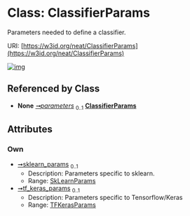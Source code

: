 
# Class: ClassifierParams


Parameters needed to define a classifier.

URI: [https://w3id.org/neat/ClassifierParams](https://w3id.org/neat/ClassifierParams)


[![img](https://yuml.me/diagram/nofunky;dir:TB/class/[TFKerasParams],[SkLearnParams],[TFKerasParams]<tf_keras_params%200..1-++[ClassifierParams],[SkLearnParams]<sklearn_params%200..1-++[ClassifierParams],[Classifier]++-%20parameters%200..1>[ClassifierParams],[Classifier])](https://yuml.me/diagram/nofunky;dir:TB/class/[TFKerasParams],[SkLearnParams],[TFKerasParams]<tf_keras_params%200..1-++[ClassifierParams],[SkLearnParams]<sklearn_params%200..1-++[ClassifierParams],[Classifier]++-%20parameters%200..1>[ClassifierParams],[Classifier])

## Referenced by Class

 *  **None** *[➞parameters](classifier__parameters.md)*  <sub>0..1</sub>  **[ClassifierParams](ClassifierParams.md)**

## Attributes


### Own

 * [➞sklearn_params](classifierParams__sklearn_params.md)  <sub>0..1</sub>
     * Description: Parameters specific to sklearn.
     * Range: [SkLearnParams](SkLearnParams.md)
 * [➞tf_keras_params](classifierParams__tf_keras_params.md)  <sub>0..1</sub>
     * Description: Parameters specific to Tensorflow/Keras
     * Range: [TFKerasParams](TFKerasParams.md)
